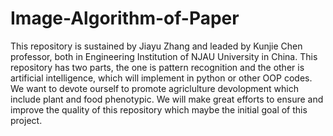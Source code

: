 # Image-Algorithm-of-Paper
This repository is sustained by Jiayu Zhang and leaded by Kunjie Chen professor, both in Engineering Institution of NJAU University in China.
This repository has two parts, the one is pattern recognition and the other is artificial intelligence, which will implement in python or other OOP codes. We want to devote ourself to promote agriclulture devolopment which include plant and food phenotypic. 
We will make great efforts to ensure and improve the quality of this repository which maybe the initial goal of this project.
